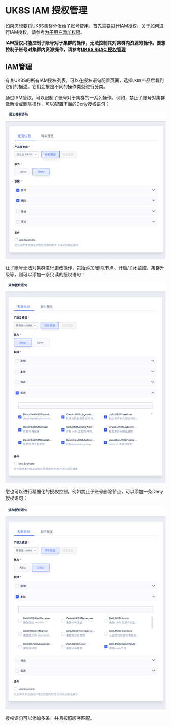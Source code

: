 # UK8S IAM 授权管理

如果您想要将UK8S集群分发给子账号使用，首先需要进行IAM授权。关于如何进行IAM授权，请参考[为子用户添加权限](https://docs.ucloud.cn/uproject/user?id=%e4%b8%ba%e5%ad%90%e7%94%a8%e6%88%b7%e6%b7%bb%e5%8a%a0%e6%9d%83%e9%99%90)。

**IAM授权只能控制子账号对于集群的操作，无法控制其对集群内资源的操作。要想控制子账号对集群内资源操作，请参考[UK8S RBAC 授权管理](/uk8s/auth/rbac)**

## IAM管理

有关UK8S的所有IAM授权列表，可以在授权语句配置页面，选择`UK8S`产品后看到它们的描述。它们会按照不同的操作类型进行分类。

通过IAM授权，可以限制子账号对于集群的一系列操作。例如，禁止子账号对集群做新增或删除操作，可以配置下面的Deny授权语句：

![auth](/images/auth/iam_deny.png)

让子账号无法对集群进行更改操作，包括添加/删除节点、开启/关闭监控、集群升级等，则可以添加一条只读的授权语句：

![auth](/images/auth/iam_readonly.png)

您也可以进行精细化的授权控制，例如禁止子账号删除节点，可以添加一条Deny授权语句：

![auth](/images/auth/iam_deny_one.png)

授权语句可以添加多条，并且按照顺序匹配。


